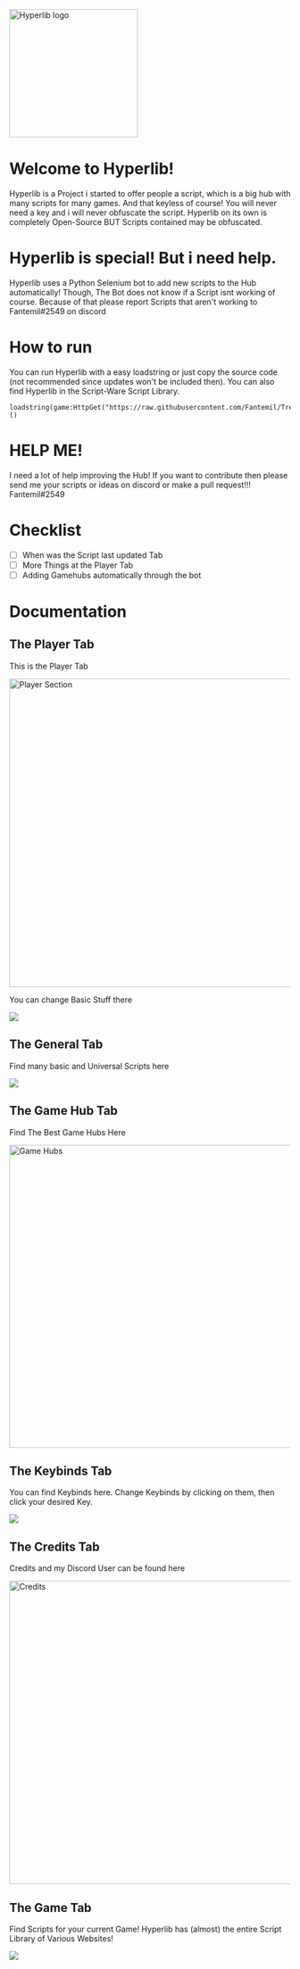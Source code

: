 
<img width="230" alt="Hyperlib logo" src="https://user-images.githubusercontent.com/69359704/192140796-0cd0ea44-0b0f-4ec9-9157-502df1f5e043.png">

# Welcome to Hyperlib!

Hyperlib is a Project i started to offer people a script, which is a big hub with many scripts for many games. And that keyless of course! 
You will never need a key and i will never obfuscate the script. Hyperlib on its own is completely Open-Source BUT Scripts contained may be obfuscated.

# Hyperlib is special! But i need help.

Hyperlib uses a Python Selenium bot to add new scripts to the Hub automatically! Though, The Bot does not know if a Script isnt working of course. Because of that please report Scripts that aren't working to Fantemil#2549 on discord
# How to run

You can run Hyperlib with a easy loadstring or just copy the source code (not recommended since updates won't be included then). You can also find Hyperlib in the Script-Ware Script Library.
```
loadstring(game:HttpGet("https://raw.githubusercontent.com/Fantemil/Trenglehub/main/trenglehub.lua"))()
```


# HELP ME!

I need a lot of help improving the Hub! If you want to contribute then please send me your scripts or ideas on discord or make a pull request!!! Fantemil#2549

# Checklist

- [ ] When was the Script last updated Tab
- [ ] More Things at the Player Tab
- [ ] Adding Gamehubs automatically through the bot

# Documentation

## The Player Tab
This is the Player Tab

<img width="553" alt="Player Section" src="https://user-images.githubusercontent.com/69359704/192143370-bf5d67f6-9740-443c-9b2a-949463a13fc9.png">

You can change Basic Stuff there

![](https://github.com/Fantemil/Hyperlib/blob/main/Media/PlayerSection.gif)

## The General Tab
Find many basic and Universal Scripts here

![](https://github.com/Fantemil/Hyperlib/blob/main/Media/GeneralShowcase.gif)


## The Game Hub Tab
Find The Best Game Hubs Here

<img width="543" alt="Game Hubs" src="https://user-images.githubusercontent.com/69359704/192143506-5b1da302-b0f5-4087-9c1f-c2d28715a74d.png">

## The Keybinds Tab
You can find Keybinds here. Change Keybinds by clicking on them, then click your desired Key.

![](https://github.com/Fantemil/Hyperlib/blob/main/Media/ToggleUI%20keybind.gif)

## The Credits Tab
Credits and my Discord User can be found here

<img width="544" alt="Credits" src="https://user-images.githubusercontent.com/69359704/192143609-d69da7ec-84a2-444a-b8a2-3d79bec8a8ed.png">

## The Game Tab

Find Scripts for your current Game! Hyperlib has (almost) the entire Script Library of Various Websites!

![](https://github.com/Fantemil/Hyperlib/blob/main/Media/Gamescripts.gif)
 
